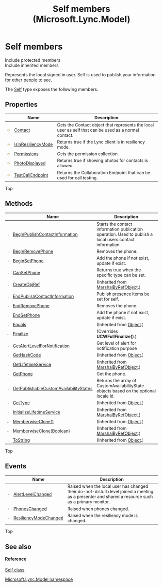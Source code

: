 ﻿---
title: Self members (Microsoft.Lync.Model)
TOCTitle: Self members
ms:assetid: AllMembers.T:Microsoft.Lync.Model.Self_DI_3_UC_OCS14MrefLyncWPF
ms:mtpsurl: https://msdn.microsoft.com/en-us/library/microsoft.lync.model.self_di_3_uc_ocs14mreflyncwpf_members(v=office.15)
ms:contentKeyID: 48591233
ms.date: 07/28/2014
mtps_version: v=office.15
---

# Self members

Include protected members  
Include inherited members  

Represents the local signed in user. Self is used to publish your information for other people to see.

The [Self](self-class-microsoft-lync-model_2.md) type exposes the following members.

## Properties

<table>
<thead>
<tr class="header">
<th> </th>
<th>Name</th>
<th>Description</th>
</tr>
</thead>
<tbody>
<tr class="odd">
<td><img src="images/JJ275421.pubproperty(Office.15).gif" title="Public property" alt="Public property" /></td>
<td><a href="self-contact-property-microsoft-lync-model_2.md">Contact</a></td>
<td>Gets the Contact object that represents the local user as self that can be used as a normal contact.</td>
</tr>
<tr class="even">
<td><img src="images/JJ275421.pubproperty(Office.15).gif" title="Public property" alt="Public property" /></td>
<td><a href="self-isinresiliencymode-property-microsoft-lync-model_2.md">IsInResiliencyMode</a></td>
<td>Returns true if the Lync client is in resiliency mode.</td>
</tr>
<tr class="odd">
<td><img src="images/JJ275421.pubproperty(Office.15).gif" title="Public property" alt="Public property" /></td>
<td><a href="self-permissions-property-microsoft-lync-model_2.md">Permissions</a></td>
<td>Gets the permission collection.</td>
</tr>
<tr class="even">
<td><img src="images/JJ275421.pubproperty(Office.15).gif" title="Public property" alt="Public property" /></td>
<td><a href="self-photodisplayed-property-microsoft-lync-model_2.md">PhotoDisplayed</a></td>
<td>Returns true if showing photos for contacts is allowed.</td>
</tr>
<tr class="odd">
<td><img src="images/JJ275421.pubproperty(Office.15).gif" title="Public property" alt="Public property" /></td>
<td><a href="self-testcallendpoint-property-microsoft-lync-model_2.md">TestCallEndpoint</a></td>
<td>Returns the Collaboration Endpoint that can be used for call testing.</td>
</tr>
</tbody>
</table>


Top

## Methods

<table>
<thead>
<tr class="header">
<th> </th>
<th>Name</th>
<th>Description</th>
</tr>
</thead>
<tbody>
<tr class="odd">
<td><img src="images/Hh347903.pubmethod(Office.15).gif" title="Public method" alt="Public method" /></td>
<td><a href="self-beginpublishcontactinformation-method-microsoft-lync-model_2.md">BeginPublishContactInformation</a></td>
<td>Starts the contact information publication operation. Used to publish a local users contact information.</td>
</tr>
<tr class="even">
<td><img src="images/Hh347903.pubmethod(Office.15).gif" title="Public method" alt="Public method" /></td>
<td><a href="self-beginremovephone-method-microsoft-lync-model_2.md">BeginRemovePhone</a></td>
<td>Removes the phone.</td>
</tr>
<tr class="odd">
<td><img src="images/Hh347903.pubmethod(Office.15).gif" title="Public method" alt="Public method" /></td>
<td><a href="self-beginsetphone-method-microsoft-lync-model_2.md">BeginSetPhone</a></td>
<td>Add the phone if not exist, update if exist.</td>
</tr>
<tr class="even">
<td><img src="images/Hh347903.pubmethod(Office.15).gif" title="Public method" alt="Public method" /></td>
<td><a href="self-cansetphone-method-microsoft-lync-model_2.md">CanSetPhone</a></td>
<td>Returns true when the specific type can be set.</td>
</tr>
<tr class="odd">
<td><img src="images/Hh347903.pubmethod(Office.15).gif" title="Public method" alt="Public method" /></td>
<td><a href="http://msdn2.microsoft.com/en-us/library/2ch65xad">CreateObjRef</a></td>
<td>(Inherited from <a href="http://msdn2.microsoft.com/en-us/library/w4302s1f">MarshalByRefObject</a>.)</td>
</tr>
<tr class="even">
<td><img src="images/Hh347903.pubmethod(Office.15).gif" title="Public method" alt="Public method" /></td>
<td><a href="self-endpublishcontactinformation-method-microsoft-lync-model_2.md">EndPublishContactInformation</a></td>
<td>Publish presence items be set for self.</td>
</tr>
<tr class="odd">
<td><img src="images/Hh347903.pubmethod(Office.15).gif" title="Public method" alt="Public method" /></td>
<td><a href="self-endremovephone-method-microsoft-lync-model_2.md">EndRemovePhone</a></td>
<td>Removes the phone.</td>
</tr>
<tr class="even">
<td><img src="images/Hh347903.pubmethod(Office.15).gif" title="Public method" alt="Public method" /></td>
<td><a href="self-endsetphone-method-microsoft-lync-model_2.md">EndSetPhone</a></td>
<td>Add the phone if not exist, update if exist.</td>
</tr>
<tr class="odd">
<td><img src="images/Hh347903.pubmethod(Office.15).gif" title="Public method" alt="Public method" /></td>
<td><a href="http://msdn2.microsoft.com/en-us/library/bsc2ak47">Equals</a></td>
<td>(Inherited from <a href="http://msdn2.microsoft.com/en-us/library/e5kfa45b">Object</a>.)</td>
</tr>
<tr class="even">
<td><img src="images/Hh347903.protmethod(Office.15).gif" title="Protected method" alt="Protected method" /></td>
<td><a href="self-finalize-method-microsoft-lync-model_1.md">Finalize</a></td>
<td>(Overrides <strong>UCWFullFinalize()</strong>.)</td>
</tr>
<tr class="odd">
<td><img src="images/Hh347903.pubmethod(Office.15).gif" title="Public method" alt="Public method" /></td>
<td><a href="self-getalertlevelfornotification-method-microsoft-lync-model_2.md">GetAlertLevelForNotification</a></td>
<td>Get level of alert for notification purpose</td>
</tr>
<tr class="even">
<td><img src="images/Hh347903.pubmethod(Office.15).gif" title="Public method" alt="Public method" /></td>
<td><a href="http://msdn2.microsoft.com/en-us/library/zdee4b3y">GetHashCode</a></td>
<td>(Inherited from <a href="http://msdn2.microsoft.com/en-us/library/e5kfa45b">Object</a>.)</td>
</tr>
<tr class="odd">
<td><img src="images/Hh347903.pubmethod(Office.15).gif" title="Public method" alt="Public method" /></td>
<td><a href="http://msdn2.microsoft.com/en-us/library/c6y7316f">GetLifetimeService</a></td>
<td>(Inherited from <a href="http://msdn2.microsoft.com/en-us/library/w4302s1f">MarshalByRefObject</a>.)</td>
</tr>
<tr class="even">
<td><img src="images/Hh347903.pubmethod(Office.15).gif" title="Public method" alt="Public method" /></td>
<td><a href="self-getphone-method-microsoft-lync-model_2.md">GetPhone</a></td>
<td>Get the phone.</td>
</tr>
<tr class="odd">
<td><img src="images/Hh347903.pubmethod(Office.15).gif" title="Public method" alt="Public method" /></td>
<td><a href="self-getpublishablecustomavailabilitystates-method-microsoft-lync-model_2.md">GetPublishableCustomAvailabilityStates</a></td>
<td>Returns the array of CustomAvailabilityState objects based on the optional locale id.</td>
</tr>
<tr class="even">
<td><img src="images/Hh347903.pubmethod(Office.15).gif" title="Public method" alt="Public method" /></td>
<td><a href="http://msdn2.microsoft.com/en-us/library/dfwy45w9">GetType</a></td>
<td>(Inherited from <a href="http://msdn2.microsoft.com/en-us/library/e5kfa45b">Object</a>.)</td>
</tr>
<tr class="odd">
<td><img src="images/Hh347903.pubmethod(Office.15).gif" title="Public method" alt="Public method" /></td>
<td><a href="http://msdn2.microsoft.com/en-us/library/zwt5tzck">InitializeLifetimeService</a></td>
<td>(Inherited from <a href="http://msdn2.microsoft.com/en-us/library/w4302s1f">MarshalByRefObject</a>.)</td>
</tr>
<tr class="even">
<td><img src="images/Hh347903.protmethod(Office.15).gif" title="Protected method" alt="Protected method" /></td>
<td><a href="http://msdn2.microsoft.com/en-us/library/57ctke0a">MemberwiseClone()</a></td>
<td>(Inherited from <a href="http://msdn2.microsoft.com/en-us/library/e5kfa45b">Object</a>.)</td>
</tr>
<tr class="odd">
<td><img src="images/Hh347903.protmethod(Office.15).gif" title="Protected method" alt="Protected method" /></td>
<td><a href="http://msdn2.microsoft.com/en-us/library/ms131262">MemberwiseClone(Boolean)</a></td>
<td>(Inherited from <a href="http://msdn2.microsoft.com/en-us/library/w4302s1f">MarshalByRefObject</a>.)</td>
</tr>
<tr class="even">
<td><img src="images/Hh347903.pubmethod(Office.15).gif" title="Public method" alt="Public method" /></td>
<td><a href="http://msdn2.microsoft.com/en-us/library/7bxwbwt2">ToString</a></td>
<td>(Inherited from <a href="http://msdn2.microsoft.com/en-us/library/e5kfa45b">Object</a>.)</td>
</tr>
</tbody>
</table>


Top

## Events

<table>
<thead>
<tr class="header">
<th> </th>
<th>Name</th>
<th>Description</th>
</tr>
</thead>
<tbody>
<tr class="odd">
<td><img src="images/JJ266306.pubevent(Office.15).gif" title="Public event" alt="Public event" /></td>
<td><a href="self-alertlevelchanged-event-microsoft-lync-model_2.md">AlertLevelChanged</a></td>
<td>Raised when the local user has changed their do-not-disturb level joined a meeting as a presenter and shared a resource such as a primary monitor.</td>
</tr>
<tr class="even">
<td><img src="images/JJ266306.pubevent(Office.15).gif" title="Public event" alt="Public event" /></td>
<td><a href="self-phoneschanged-event-microsoft-lync-model_2.md">PhonesChanged</a></td>
<td>Raised when phones changed.</td>
</tr>
<tr class="odd">
<td><img src="images/JJ266306.pubevent(Office.15).gif" title="Public event" alt="Public event" /></td>
<td><a href="self-resiliencymodechanged-event-microsoft-lync-model_2.md">ResiliencyModeChanged</a></td>
<td>Raised when the resiliency mode is changed.</td>
</tr>
</tbody>
</table>


Top

## See also

#### Reference

[Self class](self-class-microsoft-lync-model_2.md)

[Microsoft.Lync.Model namespace](microsoft-lync-model-namespace_2.md)

